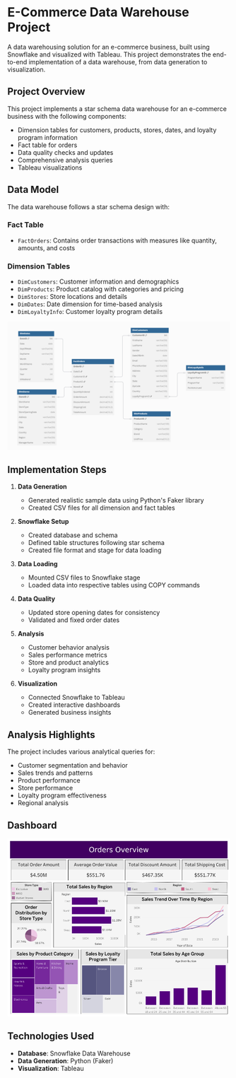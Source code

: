 # E-Commerce Data Warehouse Project

A data warehousing solution for an e-commerce business, built using Snowflake and visualized with Tableau. This project demonstrates the end-to-end implementation of a data warehouse, from data generation to visualization.

## Project Overview

This project implements a star schema data warehouse for an e-commerce business with the following components:
- Dimension tables for customers, products, stores, dates, and loyalty program information
- Fact table for orders
- Data quality checks and updates
- Comprehensive analysis queries
- Tableau visualizations


## Data Model

The data warehouse follows a star schema design with:

### Fact Table
- `FactOrders`: Contains order transactions with measures like quantity, amounts, and costs

### Dimension Tables
- `DimCustomers`: Customer information and demographics
- `DimProducts`: Product catalog with categories and pricing
- `DimStores`: Store locations and details
- `DimDates`: Date dimension for time-based analysis
- `DimLoyaltyInfo`: Customer loyalty program details

![Database Schema](ERDiagram.png)

## Implementation Steps

1. **Data Generation**
   - Generated realistic sample data using Python's Faker library
   - Created CSV files for all dimension and fact tables

2. **Snowflake Setup**
   - Created database and schema
   - Defined table structures following star schema
   - Created file format and stage for data loading

3. **Data Loading**
   - Mounted CSV files to Snowflake stage
   - Loaded data into respective tables using COPY commands

4. **Data Quality**
   - Updated store opening dates for consistency
   - Validated and fixed order dates

5. **Analysis**
   - Customer behavior analysis
   - Sales performance metrics
   - Store and product analytics
   - Loyalty program insights

6. **Visualization**
   - Connected Snowflake to Tableau
   - Created interactive dashboards
   - Generated business insights

## Analysis Highlights

The project includes various analytical queries for:
- Customer segmentation and behavior
- Sales trends and patterns
- Product performance
- Store performance
- Loyalty program effectiveness
- Regional analysis

## Dashboard

![E-Commerce Analytics Dashboard](dashboard.png)

## Technologies Used

- **Database**: Snowflake Data Warehouse
- **Data Generation**: Python (Faker)
- **Visualization**: Tableau